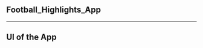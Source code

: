 <h2>Football_Highlights_App</h2>
<hr>

<h2>UI of the App</h2>

<div style="display:'flex'; width:'700px';">
<img src="https://user-images.githubusercontent.com/96978659/189946663-39fd3e0c-9666-4118-9b7c-72de7e3403e6.JPG" alt="" />
<img src="https://user-images.githubusercontent.com/96978659/189946690-c3201702-0d45-430c-90b8-464ca455993a.JPG" alt="" />
</div>
